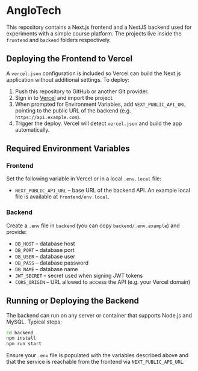 # AngloTech

This repository contains a Next.js frontend and a NestJS backend used for experiments with a simple course platform.  The projects live inside the `frontend` and `backend` folders respectively.

## Deploying the Frontend to Vercel

A `vercel.json` configuration is included so Vercel can build the Next.js application without additional settings.  To deploy:

1. Push this repository to GitHub or another Git provider.
2. Sign in to [Vercel](https://vercel.com/) and import the project.
3. When prompted for Environment Variables, add `NEXT_PUBLIC_API_URL` pointing to the public URL of the backend (e.g. `https://api.example.com`).
4. Trigger the deploy.  Vercel will detect `vercel.json` and build the app automatically.

## Required Environment Variables

### Frontend

Set the following variable in Vercel or in a local `.env.local` file:

- `NEXT_PUBLIC_API_URL` – base URL of the backend API.  An example local file is available at `frontend/env.local`.

### Backend

Create a `.env` file in `backend` (you can copy `backend/.env.example`) and provide:

- `DB_HOST` – database host
- `DB_PORT` – database port
- `DB_USER` – database user
- `DB_PASS` – database password
- `DB_NAME` – database name
- `JWT_SECRET` – secret used when signing JWT tokens
- `CORS_ORIGIN` – URL allowed to access the API (e.g. your Vercel domain)

## Running or Deploying the Backend

The backend can run on any server or container that supports Node.js and MySQL.  Typical steps:

```bash
cd backend
npm install
npm run start
```

Ensure your `.env` file is populated with the variables described above and that the service is reachable from the frontend via `NEXT_PUBLIC_API_URL`.
